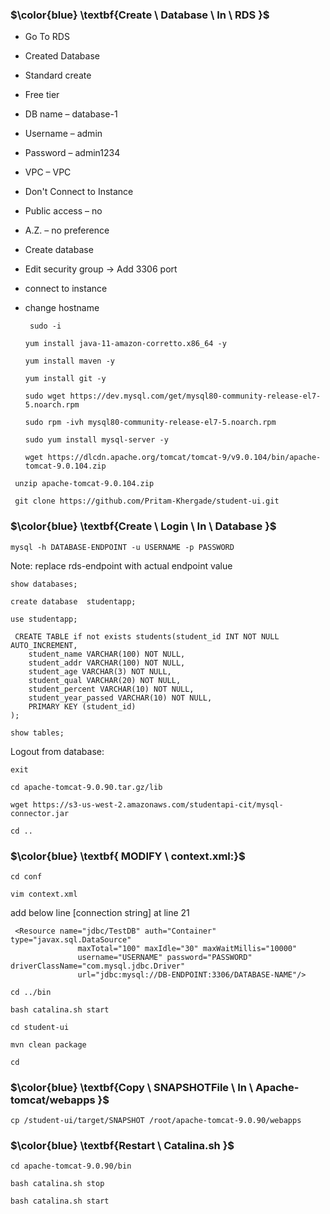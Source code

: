 ### $\color{blue} \textbf{Create \ Database \ In \ RDS  }$
- Go To RDS
- Created Database
- Standard create 
- Free tier 
- DB name – database-1 
- Username – admin 
- Password – admin1234
- VPC –  VPC
- Don't Connect to Instance
- Public access – no 
- A.Z. – no preference 
- Create database 
- Edit security group -> Add 3306 port

- connect to instance
- change hostname
  
  ````
   sudo -i
  ````
  ````
  yum install java-11-amazon-corretto.x86_64 -y
  ````

  ````
  yum install maven -y
  ````

   ````
  yum install git -y
  ````

  ````
  sudo wget https://dev.mysql.com/get/mysql80-community-release-el7-5.noarch.rpm
  ````

   ````
  sudo rpm -ivh mysql80-community-release-el7-5.noarch.rpm
  ````
  ````
  sudo yum install mysql-server -y
  ````

  ````
  wget https://dlcdn.apache.org/tomcat/tomcat-9/v9.0.104/bin/apache-tomcat-9.0.104.zip
  ````

 ````
  unzip apache-tomcat-9.0.104.zip
  ````

 ````
  git clone https://github.com/Pritam-Khergade/student-ui.git
  ````

### $\color{blue} \textbf{Create \ Login \ In \ Database  }$
  
   ````
  mysql -h DATABASE-ENDPOINT -u USERNAME -p PASSWORD
  ````

 Note: replace rds-endpoint with actual endpoint value

````
show databases;
````
````
create database  studentapp;
````
````
use studentapp;
````

````
 CREATE TABLE if not exists students(student_id INT NOT NULL AUTO_INCREMENT,  
	student_name VARCHAR(100) NOT NULL,  
	student_addr VARCHAR(100) NOT NULL,   
	student_age VARCHAR(3) NOT NULL,      
	student_qual VARCHAR(20) NOT NULL,     
	student_percent VARCHAR(10) NOT NULL,   
	student_year_passed VARCHAR(10) NOT NULL,  
	PRIMARY KEY (student_id)  
);
````
````
show tables;
````
Logout from database:
````
exit
````

````
cd apache-tomcat-9.0.90.tar.gz/lib
````

````
wget https://s3-us-west-2.amazonaws.com/studentapi-cit/mysql-connector.jar
````

````
cd ..
````

### $\color{blue} \textbf{ MODIFY \ context.xml:}$

````
cd conf
````
````
vim context.xml
````

add below line [connection string] at line 21
````
 <Resource name="jdbc/TestDB" auth="Container" type="javax.sql.DataSource"
               maxTotal="100" maxIdle="30" maxWaitMillis="10000"
               username="USERNAME" password="PASSWORD" driverClassName="com.mysql.jdbc.Driver"
               url="jdbc:mysql://DB-ENDPOINT:3306/DATABASE-NAME"/>

````
````
cd ../bin
````
````
bash catalina.sh start
````
````
cd student-ui
````
````
mvn clean package
````
````
cd
````
### $\color{blue} \textbf{Copy \ SNAPSHOTFile \ In \ Apache-tomcat/webapps  }$

````
cp /student-ui/target/SNAPSHOT /root/apache-tomcat-9.0.90/webapps
````

### $\color{blue} \textbf{Restart \ Catalina.sh  }$

````
cd apache-tomcat-9.0.90/bin
````
````
bash catalina.sh stop
````
````
bash catalina.sh start
````







